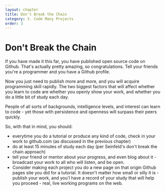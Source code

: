 ```yaml
---
layout: chapter
title: Don't Break the Chain
category: 3. Code Many Projects
order: 3
---
```


# Don't Break the Chain

If you have made it this far, you have published open source code on Github.
That's actually pretty amazing, so congratulations. Tell your friends you're a
programmer and you have a Github profile.

Now you just need to publish more and more, and you will acquire programming
skill rapidly. The two biggest factors that will affect whether you learn to
code are whether you openly show your work, and whether you do a little bit of
study each day.

People of all sorts of backgrounds, intelligence levels, and interest can
learn to code - yet those with persistence and openness will surpass their
peers quickly.

So, with that in mind, you should:

  * everytime you do a tutorial or produce any kind of code, check in your work to github.com (as discussed in the previous chapter)
  * do at least 15 minutes of study each day (per Seinfeld's don't break the chain approach)
  * tell your friend or mentor about your progress, and even blog about it - broadcast your work to all who will listen, and be open.
  * Consider making each project you do a new page on that origin Github pages site you did for a tutorial. It doesn't matter how small or silly it is - publish your work, and you'l have a record of your study that will help you proceed - real, live working programs on the web. 

